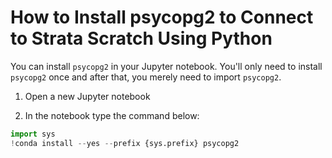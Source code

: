 # How to Install psycopg2 to Connect to Strata Scratch Using Python

You can install `psycopg2` in your Jupyter notebook. You'll only need to install `psycopg2` once and after that, 
you merely need to import `psycopg2`.

1. Open a new Jupyter notebook

2. In the notebook type the command below:

```python
import sys
!conda install --yes --prefix {sys.prefix} psycopg2
```

